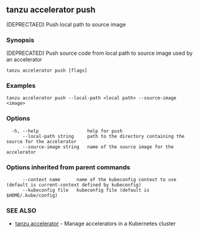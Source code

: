 ## tanzu accelerator push

(DEPRECTAED) Push local path to source image

### Synopsis

(DEPRECATED) Push source code from local path to source image used by an accelerator

```
tanzu accelerator push [flags]
```

### Examples

```
tanzu accelerator push --local-path <local path> --source-image <image>
```

### Options

```
  -h, --help                  help for push
      --local-path string     path to the directory containing the source for the accelerator
      --source-image string   name of the source image for the accelerator
```

### Options inherited from parent commands

```
      --context name      name of the kubeconfig context to use (default is current-context defined by kubeconfig)
      --kubeconfig file   kubeconfig file (default is $HOME/.kube/config)
```

### SEE ALSO

* [tanzu accelerator](tanzu_accelerator.md)	 - Manage accelerators in a Kubernetes cluster

